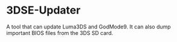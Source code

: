 # 3DSE-Updater
A tool that can update Luma3DS and GodMode9. It can also dump important BIOS files from the 3DS SD card.
